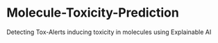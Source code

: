 # Molecule-Toxicity-Prediction
Detecting Tox-Alerts inducing toxicity in molecules using Explainable AI
